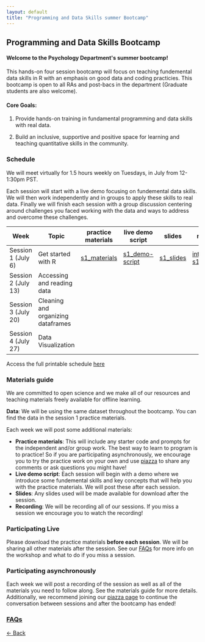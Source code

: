 ```yaml
---
layout: default
title: "Programming and Data Skills summer Bootcamp"
---
```


## Programming and Data Skills Bootcamp
#### Welcome to the Psychology Department's summer bootcamp! 
This hands-on four session bootcamp will focus on teaching fundemental data skills in R with an emphasis on good data and coding practicies. This bootcamp is open to all RAs and post-bacs in the department (Graduate students are also welcome).

#### Core Goals:
1) Provide hands-on training in fundamental programming and data skills with real data.  

2) Build an inclusive, supportive and positive space for learning and teaching quantitative skills in the community. 

### Schedule

We will meet virtually for 1.5 hours weekly on Tuesdays, in July from 12-1:30pm PST. 

Each session will start with a live demo focusing on fundemental data skills. We will then work independently and in groups to apply these skills to real data. Finally we will finish each session with a group discussion centering around challenges you faced working with the data and ways to address and overcome these challenges. 


|  Week | Topic | practice materials |live demo script |slides | recording | 
| ------|-------|------- |  ------|-------|-------|
| Session 1 (July 6) |Get started with R|[s1_materials](session_1.zip) | [s1_demo-script](My_first_script.R)|[s1_slides](summer-bootcamp_session1.pdf)| [intro](https://berkeley.box.com/s/eighm3dmxtkk5qu515md888kmr0a73oo). [s1_recording](https://berkeley.box.com/s/ma0qi93jsnnkeqw271yh1p53xh6tyyak)|
| Session 2 (July 13) |Accessing and reading data| | | | |
| Session 3 (July 20)|Cleaning and organizing dataframes| | | | |
| Session 4 (July 27) |Data Visualization| | | | |

Access the full printable schedule [here](2021_bootcampschedule.png)

### Materials guide
We are committed to open science and we make all of our resources and teaching materials freely available for offline learning.

**Data**: We will be using the same dataset throughout the bootcamp. You can find the data in the session 1 practice materials.   

Each week we will post some additional materials: 

* **Practice materials**: This will include any starter code and prompts for the independent and/or group work. The best way to learn to program is to practice! So if you are participating asynchronously, we encourage you to try the practice work on your own and use [piazza](https://piazza.com/class/kqgzwi37jc6c) to share any comments or ask questions you might have! 
* **Live demo script**: Each session will begin with a demo where we introduce some fundemental skills and key concepts that will help you with the practice materials. We will post these after each session. 
* **Slides**: Any slides used will be made available for download after the session. 
* **Recording**: We will be recording all of our sessions. If you miss a session we encourage you to watch the recording! 

### Participating Live
Please download the practice materials **before each session**. We will be sharing all other materials after the session.
See our [FAQs](https://ucb-psychology-quack.github.io/site/summer_bootcamp/FAQs) for more info on the workshop and what to do if you miss a session. 

### Participating asynchronously 
Each week we will post a recording of the session as well as all of the materials you need to follow along. See the materials guide for more details. Additionally, we recommend joining our [piazza page](https://piazza.com/class/kqgzwi37jc6c) to continue the conversation between sessions and after the bootcamp has ended!  



### [FAQs](https://ucb-psychology-quack.github.io/site/summer_bootcamp/FAQs)

[<- Back](https://ucb-psychology-quack.github.io/site)
